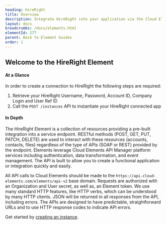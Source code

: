 ```yaml
---
heading: HireRight
title: Overview
description: Integrate HireRight into your application via the Cloud Elements APIs.
layout: docs
breadcrumbs: /docs/elements.html
elementId: 277
parent: Back to Element Guides
order: 1
---
```


## Welcome to the HireRight Element


#### At a Glance

In order to create a connection to HireRight the following steps are required:

1. Retrieve your HireRight Username, Password, Account ID, Company Login and User Ref ID
2. Call the `POST /instances` API to instantiate your HireRight connected app

#### In Depth

The HireRight Element is a collection of resources providing a pre-built integration into a service endpoint. RESTful methods (POST, GET, PUT, PATCH, DELETE) are used to interact with these resources (accounts, contacts, files) regardless of the type of APIs (SOAP or REST) provided by the endpoint. Elements leverage Cloud Elements API Manager platform services including authentication, data transformation, and event management.  The API is built to allow you to create a functional application or integration quickly and easily.

All API calls to Cloud Elements should be made to the `https://api.cloud-elements.com/elements/api-v2` base domain. Requests are authorized with an Organization and User secret, as well as, an Element token.  We use many standard HTTP features, like HTTP verbs, which can be understood by many HTTP clients. JSON will be returned in all responses from the API, including errors. The APIs are designed to have predictable, straightforward URLs and to use HTTP response codes to indicate API errors.

Get started by [creating an instance](hireright-create-instance.html).
